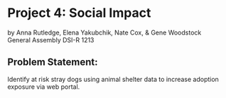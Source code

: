# Project 4: Social Impact
by Anna Rutledge, Elena Yakubchik, Nate Cox, & Gene Woodstock\
General Assembly DSI-R 1213

## Problem Statement:
Identify at risk stray dogs using animal shelter data to increase adoption exposure via web portal.
